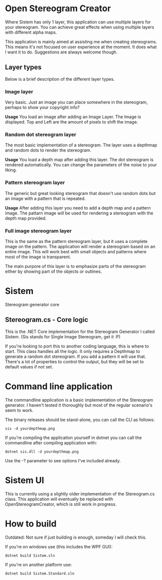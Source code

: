 # Open Stereogram Creator
Where Sistem has only 1 layer, this application can use multiple layers for your stereogram. You can achieve great effects when using multiple layers with different alpha maps.

This application is mainly aimed at assisting me when creating stereograms. This means it's not focused on user experience at the moment. It does what I want it to do. Suggestions are always welcome though.

## Layer types
Below is a brief description of the different layer types.

### Image layer
Very basic. Just an image you can place somewhere in the stereogram, perhaps to show your copyright info?

**Usage**
You load an image after adding an Image Layer. The Image is displayed. Top and Left are the amount of pixels to shift the image.

### Random dot stereogram layer
The most basic implementation of a stereogram. The layer uses a depthmap and random dots to render the stereogram.

**Usage**
You load a depth map after adding this layer. The dot stereogram is rendered automatically. You can change the parameters of the noise to your liking.

### Pattern stereogram layer
The generic but great looking stereogram that doesn't use random dots but an image with a pattern that is repeated.

**Usage**
After adding this layer you need to add a depth map and a pattern image. The pattarn image will be used for rendering a stereogram with the depth map provided.

### Full image stereogram layer
This is the same as the pattern stereogram layer, but it uses a complete image on the pattern. The application will render a stereogram based on an entire image. This will work best with small objects and patterns where most of the image is transparent.

The main purpore of this layer is to emphasize parts of the stereogram either by showing part of the objects or outlines.

# Sistem
Stereogram generator core

## Stereogram.cs - Core logic
This is the .NET Core implementation for the Stereogram Generator I called Sistem. (Sis stands for Single Image Stereogram, get it :P)

If you're looking to port this to another coding language, this is where to start. This class handles all the logic. It only requires a Depthmap to generate a random dot stereogram. If you add a pattern it will use that. There's a lot of properties to control the output, but they will be set to default values if not set.

# Command line application
The commandline application is a basic implementation of the Stereogram generator. I haven't tested it thoroughly but most of the regular scenario's seem to work.

The binary releases should be stand-alone, you can call the CLI as follows:
```
sis -d yourdepthmap.png
```

If you're compiling the application yourself in dotnet you can call the commandline after compiling application with:
```
dotnet sis.dll -d yourdepthmap.png
```

Use the -? parameter to see options I've included already.

# Sistem UI
This is currently using a slightly older implementation of the Stereogram.cs class. This application will eventually be replaced with OpenStereogramCreator, which is still work in progress.

# How to build
Outdated: Not sure if just building is enough, someday I will check this.

If you're on windows use (this includes the WPF GUI):
```
dotnet build Sistem.sln
```

If you're on another platform use:
```
dotnet build Sistem.Standard.sln
```
